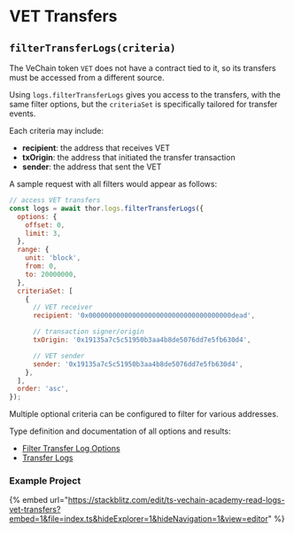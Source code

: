# VET Transfers

## `filterTransferLogs(criteria)`

The VeChain token `VET` does not have a contract tied to it, so its transfers must be accessed from a different source.

Using `logs.filterTransferLogs` gives you access to the transfers, with the same filter options, but the `criteriaSet` is specifically tailored for transfer events.

Each criteria may include:

* **recipient**: the address that receives VET
* **txOrigin**: the address that initiated the transfer transaction
* **sender**: the address that sent the VET

A sample request with all filters would appear as follows:

```js
// access VET transfers
const logs = await thor.logs.filterTransferLogs({
  options: {
    offset: 0,
    limit: 3,
  },
  range: {
    unit: 'block',
    from: 0,
    to: 20000000,
  },
  criteriaSet: [
    {
      // VET receiver
      recipient: '0x000000000000000000000000000000000000dead',

      // transaction signer/origin
      txOrigin: '0x19135a7c5c51950b3aa4b8de5076dd7e5fb630d4',

      // VET sender
      sender: '0x19135a7c5c51950b3aa4b8de5076dd7e5fb630d4',
    },
  ],
  order: 'asc',
});
```

Multiple optional criteria can be configured to filter for various addresses.

Type definition and documentation of all options and results:

* [Filter Transfer Log Options](https://vechain.github.io/vechain-sdk-js/interfaces/_vechain_sdk_network.FilterTransferLogsOptions.html)
* [Transfer Logs](https://vechain.github.io/vechain-sdk-js/interfaces/_vechain_sdk_network.TransferLogs.html)

### Example Project

{% embed url="https://stackblitz.com/edit/ts-vechain-academy-read-logs-vet-transfers?embed=1&file=index.ts&hideExplorer=1&hideNavigation=1&view=editor" %}
